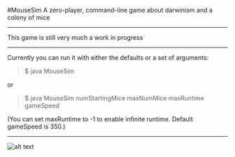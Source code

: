 #MouseSim
A zero-player, command-line game about darwinism and a colony of mice

---

This game is still very much a work in progress

---

Currently you can run it with either the defaults or a set of arguments:

> $ java MouseSim

or

> $ java MouseSim numStartingMice maxNumMice maxRuntime gameSpeed


(You can set maxRuntime to -1 to enable infinite runtime. Default gameSpeed is 350.)

---

![alt text](http://www.buckyoung.com/mousesim/mousesim.png "MouseSim Screenshot")